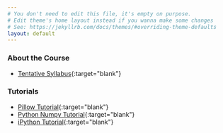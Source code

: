 ```yaml
---
# You don't need to edit this file, it's empty on purpose.
# Edit theme's home layout instead if you wanna make some changes
# See: https://jekyllrb.com/docs/themes/#overriding-theme-defaults
layout: default
---
```

### About the Course
- [Tentative Syllabus](syllabus/){:target="blank"}



### Tutorials
- [Pillow Tutorial](pillow-tutorial/){:target="blank"}
- [Python Numpy Tutorial](python-numpy-tutorial/){:target="blank"}
- [iPython Tutorial](ipython-tutorial/){:target="blank"}

